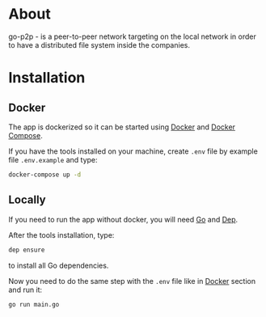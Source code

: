 # About

go-p2p - is a peer-to-peer network targeting on the local network in order to have a distributed file system inside the companies.

# Installation

## Docker

The app is dockerized so it can be started using [Docker](https://docs.docker.com/docker-for-mac/install/) and [Docker Compose](https://docs.docker.com/compose/install/).

If you have the tools installed on your machine, create `.env` file by example file `.env.example` and type:

```sh
docker-compose up -d
```

## Locally

If you need to run the app without docker, you will need [Go](https://golang.org/doc/install) and [Dep](https://golang.github.io/dep/).

After the tools installation, type:

```sh
dep ensure
```

to install all Go dependencies.

Now you need to do the same step with the `.env` file like in [Docker](##Docker) section and run it:

```sh
go run main.go
```
